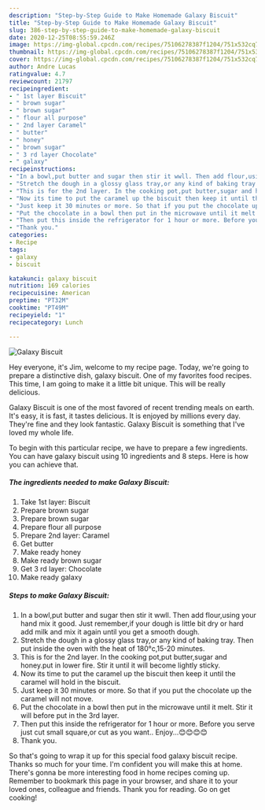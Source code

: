 ```yaml
---
description: "Step-by-Step Guide to Make Homemade Galaxy Biscuit"
title: "Step-by-Step Guide to Make Homemade Galaxy Biscuit"
slug: 386-step-by-step-guide-to-make-homemade-galaxy-biscuit
date: 2020-12-25T08:55:59.246Z
image: https://img-global.cpcdn.com/recipes/75106278387f1204/751x532cq70/galaxy-biscuit-recipe-main-photo.jpg
thumbnail: https://img-global.cpcdn.com/recipes/75106278387f1204/751x532cq70/galaxy-biscuit-recipe-main-photo.jpg
cover: https://img-global.cpcdn.com/recipes/75106278387f1204/751x532cq70/galaxy-biscuit-recipe-main-photo.jpg
author: Andre Lucas
ratingvalue: 4.7
reviewcount: 21797
recipeingredient:
- " 1st layer Biscuit"
- " brown sugar"
- " brown sugar"
- " flour all purpose"
- " 2nd layer Caramel"
- " butter"
- " honey"
- " brown sugar"
- " 3 rd layer Chocolate"
- " galaxy"
recipeinstructions:
- "In a bowl,put butter and sugar then stir it wwll. Then add flour,using your hand mix it good. Just remember,if your dough is little bit dry or hard add milk and mix it again until you get a smooth dough."
- "Stretch the dough in a glossy glass tray,or any kind of baking tray. Then put inside the oven with the heat of 180°c,15-20 minutes."
- "This is for the 2nd layer. In the cooking pot,put butter,sugar and honey.put in lower fire. Stir it until it will become lightly sticky."
- "Now its time to put the caramel up the biscuit then keep it until the caramel will hold in the biscuit."
- "Just keep it 30 minutes or more. So that if you put the chocolate up the caramel will not move."
- "Put the chocolate in a bowl then put in the microwave until it melt. Stir it will before put in the 3rd layer."
- "Then put this inside the refrigerator for 1 hour or more. Before you serve just cut small square,or cut as you want.. Enjoy...😊😊😊😊"
- "Thank you."
categories:
- Recipe
tags:
- galaxy
- biscuit

katakunci: galaxy biscuit 
nutrition: 169 calories
recipecuisine: American
preptime: "PT32M"
cooktime: "PT49M"
recipeyield: "1"
recipecategory: Lunch

---
```



![Galaxy Biscuit](https://img-global.cpcdn.com/recipes/75106278387f1204/751x532cq70/galaxy-biscuit-recipe-main-photo.jpg)

Hey everyone, it's Jim, welcome to my recipe page. Today, we're going to prepare a distinctive dish, galaxy biscuit. One of my favorites food recipes. This time, I am going to make it a little bit unique. This will be really delicious.

Galaxy Biscuit is one of the most favored of recent trending meals on earth. It's easy, it is fast, it tastes delicious. It is enjoyed by millions every day. They're fine and they look fantastic. Galaxy Biscuit is something that I've loved my whole life.




To begin with this particular recipe, we have to prepare a few ingredients. You can have galaxy biscuit using 10 ingredients and 8 steps. Here is how you can achieve that.

<!--inarticleads1-->

##### The ingredients needed to make Galaxy Biscuit:

1. Take  1st layer: Biscuit
1. Prepare  brown sugar
1. Prepare  brown sugar
1. Prepare  flour all purpose
1. Prepare  2nd layer: Caramel
1. Get  butter
1. Make ready  honey
1. Make ready  brown sugar
1. Get  3 rd layer: Chocolate
1. Make ready  galaxy




<!--inarticleads2-->

##### Steps to make Galaxy Biscuit:

1. In a bowl,put butter and sugar then stir it wwll. Then add flour,using your hand mix it good. Just remember,if your dough is little bit dry or hard add milk and mix it again until you get a smooth dough.
1. Stretch the dough in a glossy glass tray,or any kind of baking tray. Then put inside the oven with the heat of 180°c,15-20 minutes.
1. This is for the 2nd layer. In the cooking pot,put butter,sugar and honey.put in lower fire. Stir it until it will become lightly sticky.
1. Now its time to put the caramel up the biscuit then keep it until the caramel will hold in the biscuit.
1. Just keep it 30 minutes or more. So that if you put the chocolate up the caramel will not move.
1. Put the chocolate in a bowl then put in the microwave until it melt. Stir it will before put in the 3rd layer.
1. Then put this inside the refrigerator for 1 hour or more. Before you serve just cut small square,or cut as you want.. Enjoy...😊😊😊😊
1. Thank you.




So that's going to wrap it up for this special food galaxy biscuit recipe. Thanks so much for your time. I'm confident you will make this at home. There's gonna be more interesting food in home recipes coming up. Remember to bookmark this page in your browser, and share it to your loved ones, colleague and friends. Thank you for reading. Go on get cooking!

